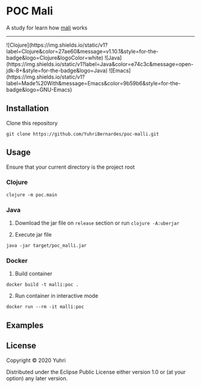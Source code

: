 # POC Mali
A study for learn how [mali](https://github.com/metosin/malli) works

<hr/>
![Clojure](https://img.shields.io/static/v1?label=Clojure&color=27ae60&message=v1.10.1&style=for-the-badge&logo=Clojure&logoColor=white)
![Java](https://img.shields.io/static/v1?label=Java&color=e74c3c&message=open-jdk-8+&style=for-the-badge&logo=Java)
![Emacs](https://img.shields.io/static/v1?label=Made%20With&message=Emacs&color=9b59b6&style=for-the-badge&logo=GNU-Emacs)

## Installation

Clone this repository

``` shell
git clone https://github.com/YuhriBernardes/poc-malli.git
```

## Usage
Ensure that your current directory is the project root

### Clojure

``` shell
clojure -m poc.main
```

### Java

1. Download the jar file on `release` section or run `clojure -A:uberjar`

2. Execute jar file
``` shell
java -jar target/poc_malli.jar
```

### Docker

1. Build container

``` shell
docker build -t malli:poc .
```

2. Run container in interactive mode

``` shell
docker run --rm -it malli:poc
```

## Examples

## License

Copyright © 2020 Yuhri

Distributed under the Eclipse Public License either version 1.0 or (at
your option) any later version.
